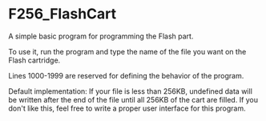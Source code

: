 # F256_FlashCart
A simple basic program for programming the Flash part.

To use it, run the program and type the name of the file you want on the Flash cartridge.

Lines 1000-1999 are reserved for defining the behavior of the program.

Default implementation:
If your file is less than 256KB, undefined data will be written after the end of the file
until all 256KB of the cart are filled.  If you don't like this, feel free to write a proper
user interface for this program.
